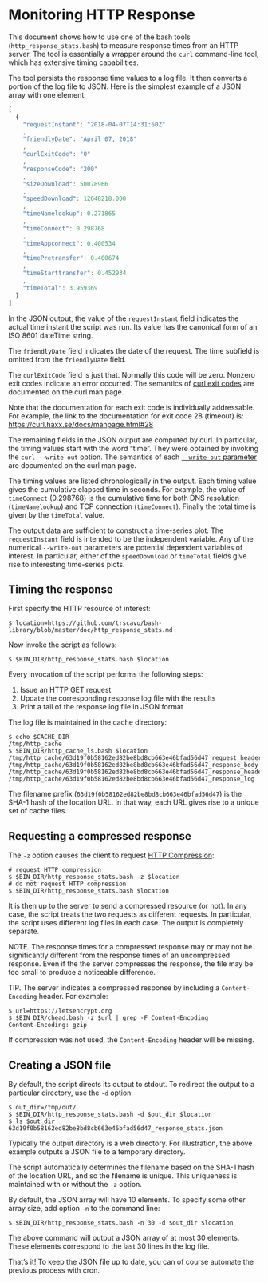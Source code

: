 # Monitoring HTTP Response

This document shows how to use one of the bash tools (`http_response_stats.bash`) to measure response times from an HTTP server. The tool is essentially a wrapper around the `curl` command-line tool, which has extensive timing capabilities.

The tool persists the response time values to a log file. It then converts a portion of the log file to JSON. Here is the simplest example of a JSON array with one element:

```javascript
[
  {
    "requestInstant": "2018-04-07T14:31:50Z"
    ,
    "friendlyDate": "April 07, 2018"
    ,
    "curlExitCode": "0"
    ,
    "responseCode": "200"
    ,
    "sizeDownload": 50078966
    ,
    "speedDownload": 12648218.000
    ,
    "timeNamelookup": 0.271865
    ,
    "timeConnect": 0.298768
    ,
    "timeAppconnect": 0.400534
    ,
    "timePretransfer": 0.400674
    ,
    "timeStarttransfer": 0.452934
    ,
    "timeTotal": 3.959369
  }
]
```

In the JSON output, the value of the `requestInstant` field indicates the actual time instant the script was run. Its value has the canonical form of an ISO 8601 dateTime string.
	
The `friendlyDate` field indicates the date of the request. The time subfield is omitted from the `friendlyDate` field.

The `curlExitCode` field is just that. Normally this code will be zero. Nonzero exit codes indicate an error occurred. The semantics of [curl exit codes](https://curl.haxx.se/docs/manpage.html#EXIT) are documented on the curl man page.
	
Note that the documentation for each exit code is individually addressable. For example, the link to the documentation for exit code 28 (timeout) is: https://curl.haxx.se/docs/manpage.html#28
	
The remaining fields in the JSON output are computed by curl. In particular, the timing values start with the word “time”. They were obtained by invoking the `curl --write-out` option. The semantics of each [`--write-out` parameter](https://curl.haxx.se/docs/manpage.html#-w) are documented on the curl man page. 

The timing values are listed chronologically in the output. Each timing value gives the cumulative elapsed time in seconds. For example, the value of `timeConnect` (0.298768) is the cumulative time for both DNS resolution (`timeNamelookup`) and TCP connection (`timeConnect`). Finally the total time is given by the `timeTotal` value.

The output data are sufficient to construct a time-series plot. The `requestInstant` field is intended to be the independent variable. Any of the numerical `--write-out` parameters are potential dependent variables of interest. In particular, either of the `speedDownload` or `timeTotal` fields give rise to interesting time-series plots.

## Timing the response

First specify the HTTP resource of interest:

```shell
$ location=https://github.com/trscavo/bash-library/blob/master/doc/http_response_stats.md
```

Now invoke the script as follows:

```shell
$ $BIN_DIR/http_response_stats.bash $location
```

Every invocation of the script performs the following steps:

1. Issue an HTTP GET request
1. Update the corresponding response log file with the results
1. Print a tail of the response log file in JSON format

The log file is maintained in the cache directory:

```shell
$ echo $CACHE_DIR 
/tmp/http_cache
$ $BIN_DIR/http_cache_ls.bash $location 
/tmp/http_cache/63d19f0b58162ed82be8bd8cb663e46bfad56d47_request_headers
/tmp/http_cache/63d19f0b58162ed82be8bd8cb663e46bfad56d47_response_body
/tmp/http_cache/63d19f0b58162ed82be8bd8cb663e46bfad56d47_response_headers
/tmp/http_cache/63d19f0b58162ed82be8bd8cb663e46bfad56d47_response_log
```

The filename prefix (`63d19f0b58162ed82be8bd8cb663e46bfad56d47`) is the SHA-1 hash of the location URL. In that way, each URL gives rise to a unique set of cache files.

## Requesting a compressed response

The `-z` option causes the client to request [HTTP Compression](https://en.wikipedia.org/wiki/HTTP_compression):

```shell
# request HTTP compression
$ $BIN_DIR/http_response_stats.bash -z $location
# do not request HTTP compression
$ $BIN_DIR/http_response_stats.bash $location
```

It is then up to the server to send a compressed resource (or not). In any case, the script treats the two requests as different requests. In particular, the script uses different log files in each case. The output is completely separate.

NOTE. The response times for a compressed response may or may not be significantly different from the response times of an uncompressed response. Even if the the server compresses the response, the file may be too small to produce a noticeable difference.

TIP. The server indicates a compressed response by including a `Content-Encoding` header. For example:

```shell
$ url=https://letsencrypt.org
$ $BIN_DIR/chead.bash -z $url | grep -F Content-Encoding
Content-Encoding: gzip
```

If compression was not used, the `Content-Encoding` header will be missing.

## Creating a JSON file

By default, the script directs its output to stdout. To redirect the output to a particular directory, use the `-d` option:

```shell
$ out_dir=/tmp/out/
$ $BIN_DIR/http_response_stats.bash -d $out_dir $location
$ ls $out_dir 
63d19f0b58162ed82be8bd8cb663e46bfad56d47_response_stats.json
```

Typically the output directory is a web directory. For illustration, the above example outputs a JSON file to a temporary directory.

The script automatically determines the filename based on the SHA-1 hash of the location URL, and so the filename is unique. This uniqueness is maintained with or without the `-z` option.

By default, the JSON array will have 10 elements. To specify some other array size, add option `-n` to the command line:

```shell
$ $BIN_DIR/http_response_stats.bash -n 30 -d $out_dir $location
```

The above command will output a JSON array of at most 30 elements. These elements correspond to the last 30 lines in the log file.

That’s it! To keep the JSON file up to date, you can of course automate the previous process with cron.
